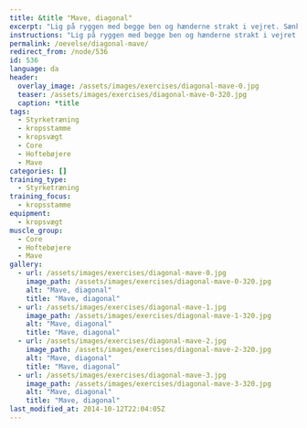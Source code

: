 ```yaml
---
title: &title "Mave, diagonal"
excerpt: "Lig på ryggen med begge ben og hænderne strakt i vejret. Sænk venstre ben mod jorden og venstre arm i samme retning, så arm og ben er parallelle. Højre arm føres bagover og ben ligeledes. Venstre ben og højre arm er nu diagonale. Tilbage til udgangspositionen. Gentages nu med modsatte arm og ben  "
instructions: "Lig på ryggen med begge ben og hænderne strakt i vejret. Sænk venstre ben mod jorden og venstre arm i samme retning, så arm og ben er parallelle. Højre arm føres bagover og ben ligeledes. Venstre ben og højre arm er nu diagonale. Tilbage til udgangspositionen. Gentages nu med modsatte arm og ben  "
permalink: /oevelse/diagonal-mave/
redirect_from: /node/536
id: 536
language: da
header:
  overlay_image: /assets/images/exercises/diagonal-mave-0.jpg
  teaser: /assets/images/exercises/diagonal-mave-0-320.jpg
  caption: *title
tags:
  - Styrketræning
  - kropsstamme
  - kropsvægt
  - Core
  - Hoftebøjere
  - Mave
categories: []
training_type: 
  - Styrketræning
training_focus: 
  - kropsstamme
equipment:
  - kropsvægt
muscle_group:
  - Core
  - Hoftebøjere
  - Mave
gallery:
  - url: /assets/images/exercises/diagonal-mave-0.jpg
    image_path: /assets/images/exercises/diagonal-mave-0-320.jpg
    alt: "Mave, diagonal"
    title: "Mave, diagonal"
  - url: /assets/images/exercises/diagonal-mave-1.jpg
    image_path: /assets/images/exercises/diagonal-mave-1-320.jpg
    alt: "Mave, diagonal"
    title: "Mave, diagonal"
  - url: /assets/images/exercises/diagonal-mave-2.jpg
    image_path: /assets/images/exercises/diagonal-mave-2-320.jpg
    alt: "Mave, diagonal"
    title: "Mave, diagonal"
  - url: /assets/images/exercises/diagonal-mave-3.jpg
    image_path: /assets/images/exercises/diagonal-mave-3-320.jpg
    alt: "Mave, diagonal"
    title: "Mave, diagonal"
last_modified_at: 2014-10-12T22:04:05Z
---
```


